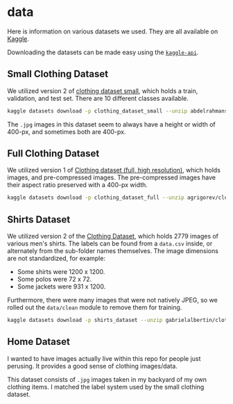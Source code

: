 # data

Here is information on various datasets we used.  They are all available on [Kaggle](https://www.kaggle.com/).

Downloading the datasets can be made easy using the [`kaggle-api`](https://github.com/Kaggle/kaggle-api).

## Small Clothing Dataset

We utilized version 2 of [clothing dataset small][1], which holds a
train, validation, and test set.  There are 10 different classes available.

```bash
kaggle datasets download -p clothing_dataset_small --unzip abdelrahmansoltan98/clothing-dataset-small
```

The `.jpg` images in this dataset seem to always have a height or width of 400-px,
and sometimes both are 400-px.

## Full Clothing Dataset

We utilized version 1 of [Clothing dataset (full, high resolution)][2], which holds images, and pre-compressed images.  The pre-compressed images have their aspect ratio preserved with a 400-px width.

```bash
kaggle datasets download -p clothing_dataset_full --unzip agrigorev/clothing-dataset-full
```

## Shirts Dataset

We utilized version 2 of the [Clothing Dataset][3], which holds 2779 images of various men's shirts.
The labels can be found from a `data.csv` inside, or alternately from the sub-folder names themselves.
The image dimensions are not standardized, for example:

- Some shirts were 1200 x 1200.
- Some polos were 72 x 72.
- Some jackets were 931 x 1200.

Furthermore, there were many images that were not natively JPEG,
so we rolled out the `data/clean` module to remove them for training.

```bash
kaggle datasets download -p shirts_dataset --unzip gabrielalbertin/clothing-dataset
```

## Home Dataset

I wanted to have images actually live within this repo for people just perusing.
It provides a good sense of clothing images/data.

This dataset consists of `.jpg` images taken in my backyard of my own clothing items.
I matched the label system used by the small clothing dataset.

[1]: https://www.kaggle.com/datasets/abdelrahmansoltan98/clothing-dataset-small
[2]: https://www.kaggle.com/datasets/agrigorev/clothing-dataset-full
[3]: https://www.kaggle.com/datasets/gabrielalbertin/clothing-dataset
